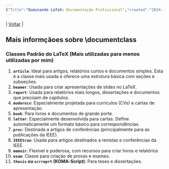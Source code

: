 ```yaml
---
{"Title":"Dominando LaTeX: Documentação Profissional","created":"2024-11-05","dg-publish":true,"tags":["pessoal/estudos","pessoal/quaseumdev"],"permalink":"/3.Caixa de Entrada/Dominando LaTeX/","dgPassFrontmatter":true}
---
```


| [Voltar]() |
## Mais informçãoes sobre \documentclass 

<div class="transclusion internal-embed is-loaded"><div class="markdown-embed">



### Classes Padrão do LaTeX (Mais utilizadas para menos utilizadas por mim)

1. **`article`**: Ideal para artigos, relatórios curtos e documentos simples. Esta é a classe mais usada e oferece uma estrutura básica com seções e subseções.
5. **`beamer`**: Usada para criar apresentações de slides no LaTeX.
2. **`report`**: Usada para relatórios mais longos, dissertações e documentos que precisam de capítulos.
10. **`moderncv`**: Especialmente projetada para currículos (CVs) e cartas de apresentação.
3. **`book`**: Para livros e documentos de grande porte.
4. **`letter`**: Especialmente desenvolvida para cartas. Define automaticamente um formato básico para correspondências.
6. **`proc`**: Destinada a artigos de conferências (principalmente para as publicações da IEEE).
7. **`IEEEtran`**: Usada para artigos destinados a revistas e conferências da IEEE.
8. **`memoir`**: Flexível e poderosa, com recursos para criar livros e relatórios 
9. **`exam`**: Classe para criação de provas e exames.
11. **`thesis` ou `scrreprt` (KOMA-Script)**: Para teses e dissertações.


</div></div>

## 